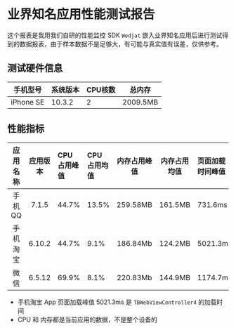 # 业界知名应用性能测试报告

这个报表是我用我们自研的性能监控 SDK `Wedjat` 嵌入业界知名应用后进行测试得到的数据报表，由于样本数据不是足够大，有可能与真实值有误差，仅供参考。

## 测试硬件信息

| 手机型号 | 系统版本 | CPU核数 | 总内存 | 
|:-------:|:------|:------|:-------:|
| iPhone SE | 10.3.2 | 2 | 2009.5MB | 

## 性能指标

| 应用名称 | 应用版本 | CPU 占用峰值 | CPU 占用均值 | 内存占用峰值 | 内存占用均值 | 页面加载时间峰值 | 页面加载时间均值 | App 冷启动时间峰值 | App 冷启动时间均值 | App 热启动时间峰值 | App 热启动时间均值 | FPS 谷值 | FPS 均值 |
|:-------:|:-------:|:------|:------|:-------:|:-------:|:------|:------|:-------:|:-------:|:------|:------|:------|:------|
| 手机 QQ | 7.1.5 | 44.7% | 13.5% | 259.58MB | 161.5MB | 731.6ms | 519.3ms | 4026.7ms | 2880.05ms | 387.9ms | 433.5ms | 29 | 56.25 |
| 手机淘宝 | 6.10.2 | 44.7% | 9.1% | 186.84Mb | 124.2MB | 5021.3ms | 410.2ms | 2669.2ms | 2122.4ms | 549.5ms | 379.2ms | 1 | 56.1 |
| 微信 | 6.5.12 | 69.9% | 8.1% | 220.83Mb | 144.9MB | 1174.7ms | 1454.2ms | 2475.7ms | 1360.7ms | 2960.2ms | 417.1ms | 3 | 54.3 |


* 手机淘宝 App 页面加载峰值 5021.3ms 是 `TBWebViewController4` 的加载时间
* CPU 和 内存都是当前应用的数据，不是整个设备的
